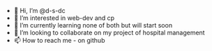 - 👋 Hi, I’m @d-s-dc
- 👀 I’m interested in web-dev and cp
- 🌱 I’m currently learning none of both but will start soon
- 💞️ I’m looking to collaborate on my project of hospital management
- 📫 How to reach me - on github

<!---
d-s-dc/d-s-dc is a ✨ special ✨ repository because its `README.md` (this file) appears on your GitHub profile.
You can click the Preview link to take a look at your changes.
--->
